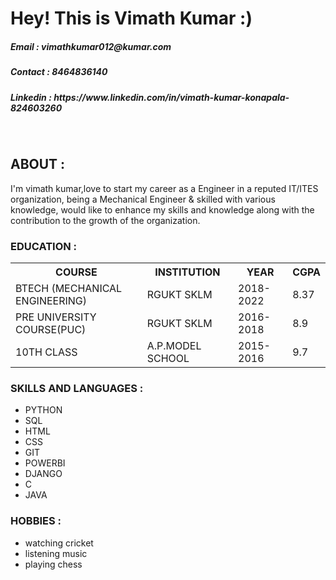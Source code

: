 
<h1> Hey! This is Vimath Kumar :) </h1>
<H5>Email : vimathkumar012@kumar.com </h5>
<h5>Contact : 8464836140 </h5>
<h5>Linkedin : https://www.linkedin.com/in/vimath-kumar-konapala-824603260 </h5>
<br>
<h2> ABOUT : </H2>
<p>I'm vimath kumar,love to start my career as a Engineer in a reputed IT/ITES organization, being a Mechanical Engineer &
skilled with various knowledge, would like to enhance my skills and knowledge along with the contribution to
the growth of the organization.</p>
<H3> EDUCATION : </H3>
<TABLE>
<TR>
  <TH>COURSE</TH>
  <TH>INSTITUTION</TH>
  <TH>YEAR</TH>
  <TH>CGPA</TH>
</TR>
<TR>
  <TD>BTECH (MECHANICAL ENGINEERING)</TD>
  <TD>RGUKT SKLM</TD>
  <TD>2018-2022</TD>
  <TD>8.37</TD>
</TR>
 <TR>
  <TD>PRE UNIVERSITY COURSE(PUC)</TD>
  <TD>RGUKT SKLM</TD>
  <TD>2016-2018</TD>
  <TD>8.9</TD>
</TR>
<TR>
  <TD>10TH CLASS</TD>
  <TD>A.P.MODEL SCHOOL</TD>
  <TD>2015-2016</TD>
  <TD>9.7</TD>
</TR>
</TABLE>
<h3> SKILLS AND LANGUAGES :</h3>
<ul>
  <li>PYTHON</li>
  <li>SQL</li>
  <li>HTML</li>
  <li>CSS</li>
  <li>GIT</li>
  <li>POWERBI</li>
  <li>DJANGO</li>
  <li>C</li>
  <li>JAVA</li>
</ul>
<h3>HOBBIES : </h3>
<UL>
  <LI>watching cricket</LI>
  <LI>listening music</LI>
  <LI>playing chess</LI>
</UL>
